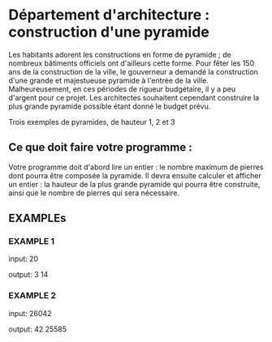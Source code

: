 # Département d'architecture : construction d'une pyramide

Les habitants adorent les constructions en forme de pyramide ; de nombreux bâtiments officiels ont d'ailleurs cette forme. Pour fêter les 150 ans de la construction de la ville, le gouverneur a demandé la construction d'une grande et majestueuse pyramide à l'entrée de la ville. Malheureusement, en ces périodes de rigueur budgétaire, il y a peu d'argent pour ce projet. Les architectes souhaitent cependant construire la plus grande pyramide possible étant donné le budget prévu.

Trois exemples de pyramides, de hauteur 1, 2 et 3
## Ce que doit faire votre programme :
Votre programme doit d'abord lire un entier : le nombre maximum de pierres dont pourra être composée la pyramide. Il devra ensuite calculer et afficher un entier : la hauteur de la plus grande pyramide qui pourra être construite, ainsi que le nombre de pierres qui sera nécessaire.

## EXAMPLEs

### EXAMPLE 1
input:
20

output:
3
14

### EXAMPLE 2
input:
26042

output:
42
25585